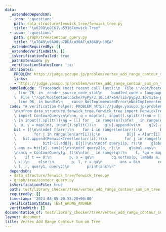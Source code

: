 ```yaml
---
data:
  _extendedDependsOn:
  - icon: ':question:'
    path: data_structure/fenwick_tree/fenwick_tree.py
    title: "\u62BD\u8C61\u5316Fenwick Tree"
  - icon: ':question:'
    path: graph/tree/contour_query.py
    title: "\u7B49\u9AD8\u7DDA\u30AF\u30A8\u30EA"
  _extendedRequiredBy: []
  _extendedVerifiedWith: []
  _isVerificationFailed: true
  _pathExtension: py
  _verificationStatusIcon: ':x:'
  attributes:
    PROBLEM: https://judge.yosupo.jp/problem/vertex_add_range_contour_sum_on_tree
    links:
    - https://judge.yosupo.jp/problem/vertex_add_range_contour_sum_on_tree
  bundledCode: "Traceback (most recent call last):\n  File \"/opt/hostedtoolcache/PyPy/3.10.14/x64/lib/pypy3.10/site-packages/onlinejudge_verify/documentation/build.py\"\
    , line 76, in _render_source_code_stat\n    bundled_code = language.bundle(\n\
    \  File \"/opt/hostedtoolcache/PyPy/3.10.14/x64/lib/pypy3.10/site-packages/onlinejudge_verify/languages/python.py\"\
    , line 96, in bundle\n    raise NotImplementedError\nNotImplementedError\n"
  code: "# verification-helper: PROBLEM https://judge.yosupo.jp/problem/vertex_add_range_contour_sum_on_tree\n\
    \n\nfrom data_structure.fenwick_tree.fenwick_tree import FenwickTree\nfrom graph.tree.contour_query\
    \ import ContourQuery\n\n\nn, q = map(int, input().split())\nA = [int(x) for x\
    \ in input().split()]\ng = [[] for _ in range(n)]\nfor _ in range(n - 1):\n  \
    \  u, v = map(int, input().split())\n    g[u].append(v)\n    g[v].append(u)\n\n\
    bit = []\n\n\ndef f(arr):\n    for i in range(len(arr)):\n        B = [0] * len(arr[i])\n\
    \        for j in range(len(arr[i])):\n            B[j] = A[arr[i][j]]\n     \
    \   bit.append(FenwickTree(len(arr[i])))\n        for j in range(len(arr[i])):\n\
    \            bit[-1].add(j, B[j])\n\n\ndef query1(p, r):\n    global ans\n   \
    \ ans += bit[p]._sum(r)\n\n\ndef query2(p, r):\n    global ans\n    ans -= bit[p]._sum(r)\n\
    \n\ncq = ContourQuery(g, f)\n\nfor _ in range(q):\n    t, *qu = map(int, input().split())\n\
    \    if t == 0:\n        p, x = qu\n        cq.vertex(p, lambda a, b: bit[a].add(b,\
    \ x))\n    else:\n        p, l, r = qu\n        ans = 0\n        cq.range_contour(p,\
    \ l, r, query1, query2)\n        print(ans)\n"
  dependsOn:
  - data_structure/fenwick_tree/fenwick_tree.py
  - graph/tree/contour_query.py
  isVerificationFile: true
  path: test/library_checker/tree/vertex_add_range_contour_sum_on_tree.test.py
  requiredBy: []
  timestamp: '2024-08-05 20:55:28+09:00'
  verificationStatus: TEST_WRONG_ANSWER
  verifiedWith: []
documentation_of: test/library_checker/tree/vertex_add_range_contour_sum_on_tree.test.py
layout: document
title: Vertex Add Range Contour Sum on Tree
---
```

